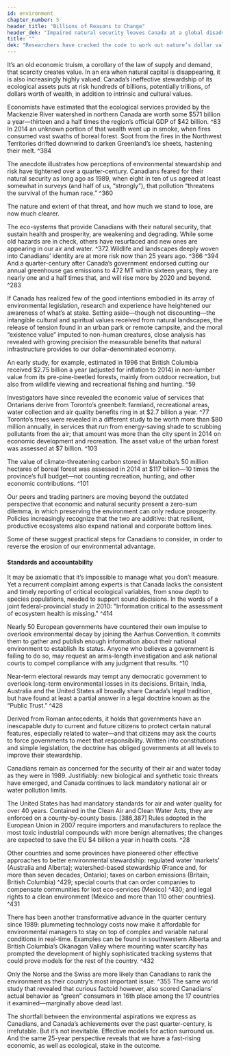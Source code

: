 ```yaml
---
id: environment
chapter_number: 5
header_title: "Billions of Reasons to Change"
header_dek: "Impaired natural security leaves Canada at a global disadvantage."
title: ""
dek: "Researchers have cracked the code to work out nature’s dollar value to the economy"
---
```

It’s an old economic truism, a corollary of the law of supply and demand, that scarcity creates value. In an era when natural capital is disappearing, it is also increasingly highly valued. Canada’s ineffective stewardship of its ecological assets puts at risk hundreds of billions, potentially trillions, of dollars worth of wealth, in addition to intrinsic and cultural values.

Economists have estimated that the ecological services provided by the Mackenzie River watershed in northern Canada are worth some $571 billion a year—thirteen and a half times the region’s official GDP of $42 billion. ^83 In 2014 an unknown portion of that wealth went up in smoke, when fires consumed vast swaths of boreal forest. Soot from the fires in the Northwest Territories drifted downwind to darken Greenland’s ice sheets, hastening their melt. ^384

The anecdote illustrates how perceptions of environmental stewardship and risk have tightened over a quarter-century. Canadians feared for their natural security as long ago as 1989, when eight in ten of us agreed at least somewhat in surveys (and half of us, “strongly”), that pollution “threatens the survival of the human race.” ^360

The nature and extent of that threat, and how much we stand to lose, are now much clearer.

The eco-systems that provide Canadians with their natural security, that sustain health and prosperity, are weakening and degrading. While some old hazards are in check, others have resurfaced and new ones are appearing in our air and water. ^372 Wildlife and landscapes deeply woven into Canadians’ identity are at more risk now than 25 years ago. ^366 ^394 And a quarter-century after Canada’s government endorsed cutting our annual greenhouse gas emissions to 472 MT within sixteen years, they are nearly one and a half times that, and will rise more by 2020 and beyond. ^283

If Canada has realized few of the good intentions embodied in its array of environmental legislation, research and experience have heightened our awareness of what’s at stake. Setting aside—though not discounting—the intangible cultural and spiritual values received from natural landscapes, the release of tension found in an urban park or remote campsite, and the moral “existence value” imputed to non-human creatures, close analysis has revealed with growing precision the measurable benefits that natural infrastructure provides to our dollar-denominated economy.

An early study, for example, estimated in 1996 that British Columbia received $2.75 billion a year (adjusted for inflation to 2014) in non-lumber value from its pre-pine-beetled forests, mainly from outdoor recreation, but also from wildlife viewing and recreational fishing and hunting. ^59

Investigators have since revealed the economic value of services that Ontarians derive from Toronto’s greenbelt: farmland, recreational areas, water collection and air quality benefits ring in at $2.7 billion a year. ^77 Toronto’s trees were revealed in a different study to be worth more than $80 million annually, in services that run from energy-saving shade to scrubbing pollutants from the air; that amount was more than the city spent in 2014 on economic development and recreation. The asset value of the urban forest was assessed at $7 billion. ^103

The value of climate-threatening carbon stored in Manitoba’s 50 million hectares of boreal forest was assessed in 2014 at $117 billion—10 times the province’s full budget—not counting recreation, hunting, and other economic contributions. ^101

Our peers and trading partners are moving beyond the outdated perspective that economic and natural security present a zero-sum dilemma, in which preserving the environment can only reduce prosperity. Policies increasingly recognize that the two are additive: that resilient, productive ecosystems also expand national and corporate bottom lines.

Some of these suggest practical steps for Canadians to consider, in order to reverse the erosion of our environmental advantage.

#### Standards and accountability

It may be axiomatic that it’s impossible to manage what you don’t measure. Yet a recurrent complaint among experts is that Canada lacks the consistent and timely reporting of critical ecological variables, from snow depth to species populations, needed to support sound decisions. In the words of a joint federal-provincial study in 2010: "Information critical to the assessment of ecosystem health is missing." ^414

Nearly 50 European governments have countered their own impulse to overlook environmental decay by joining the Aarhus Convention. It commits them to gather and publish enough information about their national environment to establish its status. Anyone who believes a government is failing to do so, may request an arms-length investigation and ask national courts to compel compliance with any judgment that results. ^10

Near-term electoral rewards may tempt any democratic government to overlook long-term environmental losses in its decisions. Britain, India, Australia and the United States all broadly share Canada’s legal tradition, but have found at least a partial answer in a legal doctrine known as the “Public Trust.” ^428

Derived from Roman antecedents, it holds that governments have an inescapable duty to current and future citizens to protect certain natural features, especially related to water—and that citizens may ask the courts to force governments to meet that responsibility. Written into constitutions and simple legislation, the doctrine has obliged governments at all levels to improve their stewardship.

Canadians remain as concerned for the security of their air and water today as they were in 1989. Justifiably: new biological and synthetic toxic threats have emerged, and Canada continues to lack mandatory national air or water pollution limits.

The United States has had mandatory standards for air and water quality for over 40 years. Contained in the Clean Air and Clean Water Acts, they are enforced on a county-by-county basis. [386,387] Rules adopted in the European Union in 2007 require importers and manufacturers to replace the most toxic industrial compounds with more benign alternatives; the changes are expected to save the EU $4 billion a year in health costs. ^28

Other countries and some provinces have pioneered other effective approaches to better environmental stewardship: regulated water ‘markets’ (Australia and Alberta); watershed-based stewardship (France and, for more than seven decades, Ontario); taxes on carbon emissions (Britain, British Columbia) ^429; special courts that can order companies to compensate communities for lost eco-services (Mexico) ^430; and legal rights to a clean environment (Mexico and more than 110 other countries). ^431

There has been another transformative advance in the quarter century since 1989: plummeting technology costs now make it affordable for environmental managers to stay on top of complex and variable natural conditions in real-time. Examples can be found in southwestern Alberta and British Columbia’s Okanagan Valley where mounting water scarcity has prompted the development of highly sophisticated tracking systems that could prove models for the rest of the country. ^432

Only the Norse and the Swiss are more likely than Canadians to rank the environment as their country’s most important issue. ^355 The same world study that revealed that curious factoid however, also scored Canadians’ actual behavior as “green” consumers in 16th place among the 17 countries it examined—marginally above dead last.

The shortfall between the environmental aspirations we express as Canadians, and Canada’s achievements over the past quarter-century, is irrefutable. But it’s not inevitable. Effective models for action surround us. And the same 25-year perspective reveals that we have a fast-rising economic, as well as ecological, stake in the outcome.
